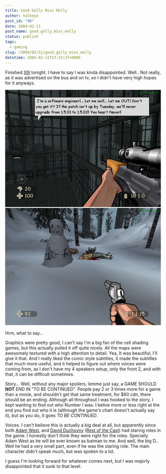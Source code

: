 ```yaml
---
title: Good Golly Miss Molly
author: halkeye
post_id: "90"
date: 2004-02-11
post_name: good_golly_miss_molly
status: publish
tags:
  - gaming
slug: /2004/02/11/good_golly_miss_molly
datetime: 2004-02-11T23:33:37+0800
---
```


Finished [XIII](https://www.xiii-thegame.com/) tonight. I have to say I was kinda disappointed. Well.. Not really, as it was advertised on the bus and on tv, so I didn't have very high hopes for it anyways.

![](clp00014.png)
![](clp00007.png)

Hrm, what to say...

Graphics were pretty good, I can't say I'm a big fan of the cell shading games, but this actually pulled it off quite nicely. All the maps were awesomely textured with a high attention to detail. Yea, It was beautiful, I'll give it that. And I really liked the comic style subtitles, it made the subtitles that much more useful, and it helped to figure out where voices were coming from, as I don't have my 4 speakers setup, only the front 2, and with that, it can be difficult sometimes.

Story... Well, without any major spoilers, lemme just say, a GAME SHOULD **NOT** END IN "TO BE CONTINUED". People pay 2 or 3 times more for a game than a movie, and shouldn't get that same treatment, for $60 cdn, there should be an ending. Although all throughout I was hooked to the story, I kept wanting to find out who Number I was. I belive more or less right at the end you find out who it is (although the game's chart doesn't actually say it), but as you do, it goes _TO BE CONTINUED_.

Voices. I can't believe this is actually a big deal at all, but apparently since both [Adam West](https://www.imdb.com/name/nm0001842/), and [David Duchovny](https://www.imdb.com/name/nm0000141/) ([Rest of the Cast](https://www.imdb.com/title/tt0365948/)) had staring roles in the game. I honestly don't think they were right for the roles. Specially Adam West as he will be ever known as batman to me. And well, the big D.. Well he had a very small part, even if he was the staring role. The main character didn't speak much, but was spoken to a lot.

I guess I'm looking forward for whatever comes next, but I was majorly disappointed that it sunk to that level.
